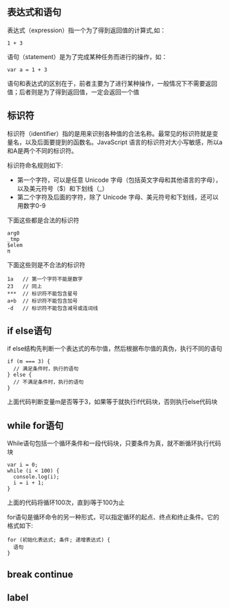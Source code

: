 ## 表达式和语句
表达式（expression）指一个为了得到返回值的计算式,如：

`1 + 3`

语句（statement）是为了完成某种任务而进行的操作，如：

`var a = 1 + 3`

语句和表达式的区别在于，前者主要为了进行某种操作，一般情况下不需要返回值；后者则是为了得到返回值，一定会返回一个值
## 标识符
标识符（identifier）指的是用来识别各种值的合法名称。最常见的标识符就是变量名，以及后面要提到的函数名。JavaScript 语言的标识符对大小写敏感，所以a和A是两个不同的标识符。

标识符命名规则如下:
* 第一个字符，可以是任意 Unicode 字母（包括英文字母和其他语言的字母），以及美元符号（$）和下划线（_）
* 第二个字符及后面的字符，除了 Unicode 字母、美元符号和下划线，还可以用数字0-9

下面这些都是合法的标识符
```
arg0
_tmp
$elem
π
```
下面这些则是不合法的标识符
```
1a   // 第一个字符不能是数字
23   // 同上
***  // 标识符不能包含星号
a+b  // 标识符不能包含加号
-d   // 标识符不能包含减号或连词线
```
## if else语句
if else结构先判断一个表达式的布尔值，然后根据布尔值的真伪，执行不同的语句
```JS
if (m === 3) {
  // 满足条件时，执行的语句
} else {
  // 不满足条件时，执行的语句
}
```
上面代码判断变量m是否等于3，如果等于就执行if代码块，否则执行else代码块
## while for语句
While语句包括一个循环条件和一段代码块，只要条件为真，就不断循环执行代码块
```JS
var i = 0;
while (i < 100) {
  console.log(i);
  i = i + 1;
}
```
上面的代码将循环100次，直到i等于100为止

for语句是循环命令的另一种形式，可以指定循环的起点、终点和终止条件。它的格式如下:
```JS
for (初始化表达式; 条件; 递增表达式) {
  语句
}
```

## break continue
## label

